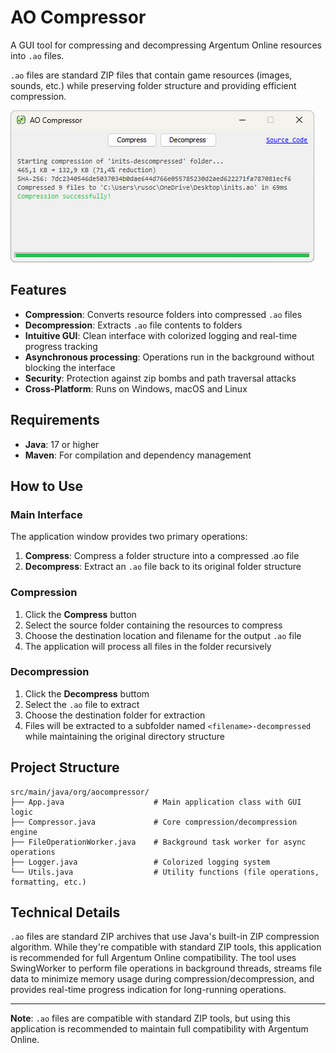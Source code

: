 # AO Compressor

A GUI tool for compressing and decompressing Argentum Online resources into `.ao` files.

`.ao` files are standard ZIP files that contain game resources (images, sounds, etc.) while preserving folder structure
and providing efficient compression.

![](screenshot.png)

## Features

- **Compression**: Converts resource folders into compressed `.ao` files
- **Decompression**: Extracts `.ao` file contents to folders
- **Intuitive GUI**: Clean interface with colorized logging and real-time progress tracking
- **Asynchronous processing**: Operations run in the background without blocking the interface
- **Security**: Protection against zip bombs and path traversal attacks
- **Cross-Platform**: Runs on Windows, macOS and Linux

## Requirements

- **Java**: 17 or higher
- **Maven**: For compilation and dependency management

## How to Use

### Main Interface

The application window provides two primary operations:

1. **Compress**: Compress a folder structure into a compressed .ao file
2. **Decompress**: Extract an `.ao` file back to its original folder structure

### Compression

1. Click the **Compress** button
2. Select the source folder containing the resources to compress
3. Choose the destination location and filename for the output `.ao` file
4. The application will process all files in the folder recursively

### Decompression

1. Click the **Decompress** buttom
2. Select the `.ao` file to extract
3. Choose the destination folder for extraction
4. Files will be extracted to a subfolder named `<filename>-decompressed` while maintaining the original directory
   structure

## Project Structure

```
src/main/java/org/aocompressor/
├── App.java                    # Main application class with GUI logic
├── Compressor.java             # Core compression/decompression engine
├── FileOperationWorker.java    # Background task worker for async operations
├── Logger.java                 # Colorized logging system
└── Utils.java                  # Utility functions (file operations, formatting, etc.)
```

## Technical Details

`.ao` files are standard ZIP archives that use Java's built-in ZIP compression algorithm. While they're compatible with
standard ZIP tools, this application is recommended for full Argentum Online compatibility. The tool uses SwingWorker to
perform file operations in background threads, streams file data to minimize memory usage during
compression/decompression, and provides real-time progress indication for long-running operations.

---

**Note**: `.ao` files are compatible with standard ZIP tools, but using this application is recommended to maintain full
compatibility with Argentum Online.